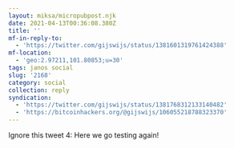 ```yaml
---
layout: miksa/micropubpost.njk
date: 2021-04-13T00:36:08.380Z
title: ''
mf-in-reply-to:
  - 'https://twitter.com/gijswijs/status/1381601319761424388'
mf-location:
  - 'geo:2.97211,101.80853;u=30'
tags: janos social
slug: '2168'
category: social
collection: reply
syndication:
  - 'https://twitter.com/gijswijs/status/1381768312133140482'
  - 'https://bitcoinhackers.org/@gijswijs/106055218788323370'
---
```

Ignore this tweet 4: Here we go testing again!
[](https://brid.gy/publish/twitter)[](https://brid.gy/publish/mastodon)
